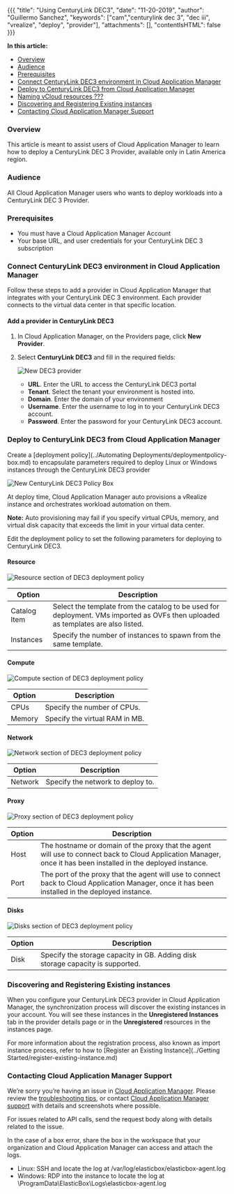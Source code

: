 {{{
"title": "Using CenturyLink DEC3",
"date": "11-20-2019",
"author": "Guillermo Sanchez",
"keywords": ["cam","centurylink dec 3", "dec iii", "vrealize", "deploy", "provider"],
"attachments": [],
"contentIsHTML": false
}}}

**In this article:**

* [Overview](#overview)
* [Audience](#audience)
* [Prerequisites](#prerequisites)
* [Connect CenturyLink DEC3 environment in Cloud Application Manager](#connect-centurylink-dec3-environment-in-cloud-application-manager)
* [Deploy to CenturyLink DEC3 from Cloud Application Manager](#deploy-to-centurylink-dec3-from-cloud-application-manager)
* [Naming vCloud resources ???](#naming-vcloud-resources-)
* [Discovering and Registering Existing instances](#discovering-and-registering-existing-instances)
* [Contacting Cloud Application Manager Support](#contacting-cloud-application-manager-support)

### Overview

This article is meant to assist users of Cloud Application Manager to learn how to deploy a CenturyLink DEC 3 Provider, available only in Latin America region.

### Audience

All Cloud Application Manager users who wants to deploy workloads into a CenturyLink DEC 3 Provider.

### Prerequisites

* You must have a Cloud Application Manager Account
* Your base URL, and user credentials for your CenturyLink DEC 3 subscription

### Connect CenturyLink DEC3 environment in Cloud Application Manager

Follow these steps to add a provider in Cloud Application Manager that integrates with your CenturyLink DEC 3 environment. Each provider connects to the virtual data center in that specific location.

#### Add a provider in CenturyLink DEC3

1. In Cloud Application Manager, on the Providers page, click **New Provider**.

2. Select **CenturyLink DEC3** and fill in the required fields:

    ![New DEC3 provider](../../images/cloud-application-manager/deploying-anywhere/dec3/new-dec3-provider.png)

   * **URL**. Enter the URL to access the CenturyLink DEC3 portal
   * **Tenant**. Select the tenant your environment is hosted into.
   * **Domain**. Enter the domain of your environment
   * **Username**. Enter the username to log in to your CenturyLink DEC3 account.
   * **Password**. Enter the password for your CenturyLink DEC3 account.

### Deploy to CenturyLink DEC3 from Cloud Application Manager

Create a [deployment policy](../Automating Deployments/deploymentpolicy-box.md) to encapsulate parameters required to deploy Linux or Windows instances through the CenturyLink DEC3 provider

![New CenturyLink DEC3 Policy Box](../../images/cloud-application-manager/deploying-anywhere/dec3/new-dec3-deployment-policy.png)

At deploy time, Cloud Application Manager auto provisions a vRealize instance and orchestrates workload automation on them.

**Note:** Auto provisioning may fail if you specify virtual CPUs, memory, and virtual disk capacity that exceeds the limit in your virtual data center.

Edit the deployment policy to set the following parameters for deploying to CenturyLink DEC3.

#### Resource

![Resource section of DEC3 deployment policy](../../images/cloud-application-manager/deploying-anywhere/dec3/dec3-dp-resource.png)

| Option | Description |
|--------|-------------|
| Catalog Item | Select the template from the catalog to be used for deployment. VMs imported as OVFs then uploaded as templates are also listed. |
| Instances | Specify the number of instances to spawn from the same template. |

#### Compute

![Compute section of DEC3 deployment policy](../../images/cloud-application-manager/deploying-anywhere/dec3/dec3-dp-compute.png)

| Option | Description |
|--------|-------------|
| CPUs | Specify the number of CPUs. |
| Memory | Specify the virtual RAM in MB. |

#### Network

![Network section of DEC3 deployment policy](../../images/cloud-application-manager/deploying-anywhere/dec3/dec3-dp-network.png)

| Option | Description |
|--------|-------------|
| Network | Specify the network to deploy to. |

#### Proxy

![Proxy section of DEC3 deployment policy](../../images/cloud-application-manager/deploying-anywhere/dec3/dec3-dp-proxy.png)

| Option | Description |
|-------------------|-------------|
| Host | The hostname or domain of the proxy that the agent will use to connect back to Cloud Application Manager, once it has been installed in the deployed instance. |
| Port | The port of the proxy that the agent will use to connect back to Cloud Application Manager, once it has been installed in the deployed instance. |

#### Disks

![Disks section of DEC3 deployment policy](../../images/cloud-application-manager/deploying-anywhere/dec3/dec3-dp-disks.png)

| Option | Description |
|--------|-------------|
| Disk | Specify the storage capacity in GB. Adding disk storage capacity is supported. |

### Discovering and Registering Existing instances

When you configure your CenturyLink DEC3 provider in Cloud Application Manager, the synchronization process will discover the existing instances in your account. You will see these instances in the **Unregistered Instances** tab in the provider details page or in the **Unregistered** resources in the instances page.

For more information about the registration process, also known as import instance process, refer to how to [Register an Existing Instance](../Getting Started/register-existing-instance.md)

### Contacting Cloud Application Manager Support

We’re sorry you’re having an issue in [Cloud Application Manager](https://www.ctl.io/cloud-application-manager/). Please review the [troubleshooting tips](../Troubleshooting/troubleshooting-tips.md), or contact [Cloud Application Manager support](mailto:incident@CenturyLink.com) with details and screenshots where possible.

For issues related to API calls, send the request body along with details related to the issue.

In the case of a box error, share the box in the workspace that your organization and Cloud Application Manager can access and attach the logs.

* Linux: SSH and locate the log at /var/log/elasticbox/elasticbox-agent.log
* Windows: RDP into the instance to locate the log at \ProgramData\ElasticBox\Logs\elasticbox-agent.log

